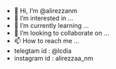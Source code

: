 - 👋 Hi, I’m @alirezzanm
- 👀 I’m interested in ...
- 🌱 I’m currently learning ...
- 💞️ I’m looking to collaborate on ...
- 📫 How to reach me ...
- telegtam id : @lcdia 
- instagram id : alirezzaa_nm
<!---
alirezzanm/alirezzanm is a ✨ special ✨ repository because its `README.md` (this file) appears on your GitHub profile.
You can click the Preview link to take a look at your changes.
--->
